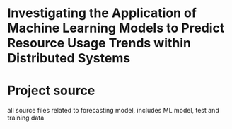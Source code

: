 # Investigating the Application of Machine Learning Models to Predict Resource Usage Trends within Distributed Systems

# Project source
all source files related to forecasting model, includes ML model, test and training data

